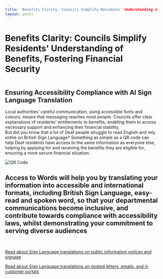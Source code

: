 ```yaml
---
title: 'Benefits Clarity: Councils Simplify Residents' Understanding of Benefits, Fostering Financial Security'
layout: posts
---
```


# Benefits Clarity: Councils Simplify Residents' Understanding of Benefits, Fostering Financial Security

![]()

## Ensuring Accessibility Compliance with AI Sign Language Translation

Local authorities' careful communication, using accessible fonts and colours, means that messaging reaches most people.  Councils offer clear explanations of residents' entitlements to benefits, enabling them to access necessary support and enhancing their financial stability.  
But did you know that a lot of Deaf people struggle to read English and rely entire on British Sign Language?
Something as simple as a QR code can help Deaf residents have access to the same information as everyone else, helping by applying for and receiving the benefits they are eligible for, ensuring a more secure financial situation.

![QR Code](/posts/images/qr-contact.png)

## Access to Words will help you by translating your information into accessible and international formats, including British Sign Language, easy-read and spoken word, so that your departmental communications become inclusive, and contribute towards compliance with accessibility laws, whilst demonstrating your commitment to serving diverse audiences

<br/>

[Read about Sign Language translations on public information notices and signage](/solutions/gazette)

[Read about Sign Language translations on posted letters, emails, and in customer portals](/solutions/correspondent)
